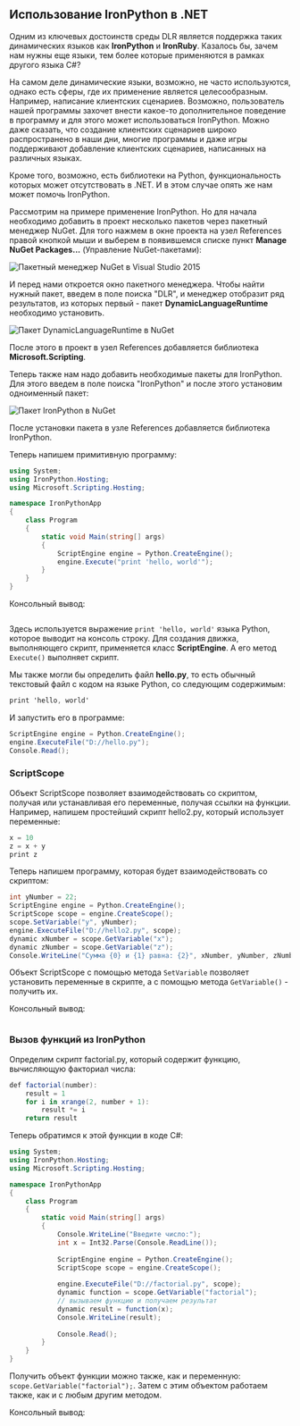 ## Использование IronPython в .NET

Одним из ключевых достоинств среды DLR является поддержка таких динамических языков как **IronPython** и 
**IronRuby**. Казалось бы, зачем нам нужны еще языки, тем более которые применяются в рамках другого языка C#?

На самом деле динамические языки, возможно, не часто используются, однако есть сферы, где их применение является целесообразным. Например, 
написание клиентских сценариев. Возможно, пользователь нашей программы захочет внести какое-то дополнительное поведение в программу и для этого может 
использоваться IronPython. Можно даже сказать, что создание клиентских сценариев широко распространено в наши дни, многие программы и даже игры 
поддерживают добавление клиентских сценариев, написанных на различных языках.

Кроме того, возможно, есть библиотеки на Python, функциональность которых может отсутствовать в .NET. И в этом случае опять же нам может помочь IronPython.

Рассмотрим на примере применение IronPython. Но для начала необходимо добавить в проект несколько пакетов через пакетный менеджер NuGet. Для 
того нажмем в окне проекта на узел References правой кнопкой мыши и выберем в появившемся списке пункт **Manage NuGet Packages...** (Управление NuGet-пакетами):

![Пакетный менеджер NuGet в Visual Studio 2015](https://metanit.com/sharp/tutorial/./pics/9.1.png)

И перед нами откроется окно пакетного менеджера. Чтобы найти нужный пакет, введем в поле поиска "DLR", и менеджер отобразит ряд результатов, из которых 
первый - пакет **DynamicLanguageRuntime** необходимо установить.

![Пакет DynamicLanguageRuntime в NuGet](https://metanit.com/sharp/tutorial/./pics/9.2.png)

После этого в проект в узел References добавляется библиотека **Microsoft.Scripting**.

Теперь также нам надо добавить необходимые пакеты для IronPython. Для этого введем в поле поиска "IronPython" и после этого установим одноименный 
пакет:

![Пакет IronPython в NuGet](https://metanit.com/sharp/tutorial/./pics/9.3.png)

После установки пакета в узле References добавляется библиотека IronPython.

Теперь напишем примитивную программу:

```cs
using System;
using IronPython.Hosting;
using Microsoft.Scripting.Hosting;

namespace IronPythonApp
{
    class Program
    {
        static void Main(string[] args)
        {
            ScriptEngine engine = Python.CreateEngine();
            engine.Execute("print 'hello, world'");
        }
    }
}
```

Консольный вывод:

```

```

Здесь используется выражение `print 'hello, world'` языка Python, которое выводит на консоль строку. Для создания движка, выполняющего скрипт, 
применяется класс **ScriptEngine**. А его метод `Execute()` выполняет скрипт.

Мы также могли бы определить файл **hello.py**, то есть обычный текстовый файл с кодом на языке Python, со следующим содержимым:

```cs
print 'hello, world'
```

И запустить его в программе:

```cs
ScriptEngine engine = Python.CreateEngine();
engine.ExecuteFile("D://hello.py");
Console.Read();
```

### ScriptScope

Объект ScriptScope позволяет взаимодействовать со скриптом, получая или устанавливая его переменные, получая ссылки на функции. Например, 
напишем простейший скрипт hello2.py, который использует переменные:

```cs
x = 10
z = x + y
print z
```

Теперь напишем программу, которая будет взаимодействовать со скриптом:

```cs
int yNumber = 22;
ScriptEngine engine = Python.CreateEngine();
ScriptScope scope = engine.CreateScope();
scope.SetVariable("y", yNumber);
engine.ExecuteFile("D://hello2.py", scope);
dynamic xNumber = scope.GetVariable("x");
dynamic zNumber = scope.GetVariable("z");
Console.WriteLine("Сумма {0} и {1} равна: {2}", xNumber, yNumber, zNumber);
```

Объект ScriptScope с  помощью метода `SetVariable` позволяет установить переменные в скрипте, а с помощью метода `GetVariable()` - 
получить их.

Консольный вывод:

```

```

### Вызов функций из IronPython

Определим скрипт factorial.py, который содержит функцию, вычисляющую факториал числа:

```cs
def factorial(number):
    result = 1
    for i in xrange(2, number + 1):
        result *= i
    return result
```

Теперь обратимся к этой функции в коде C#:

```cs
using System;
using IronPython.Hosting;
using Microsoft.Scripting.Hosting;

namespace IronPythonApp
{
    class Program
    {
        static void Main(string[] args)
        {
            Console.WriteLine("Введите число:");
            int x = Int32.Parse(Console.ReadLine());
            
            ScriptEngine engine = Python.CreateEngine();
            ScriptScope scope = engine.CreateScope();
            
            engine.ExecuteFile("D://factorial.py", scope);
            dynamic function = scope.GetVariable("factorial");
            // вызываем функцию и получаем результат
            dynamic result = function(x);
            Console.WriteLine(result);
            
            Console.Read();
        }
    }
}
```

Получить объект функции можно также, как и переменную: `scope.GetVariable("factorial");`. Затем с этим объектом работаем также, как и с любым другим методом.

Консольный вывод:

```

```

